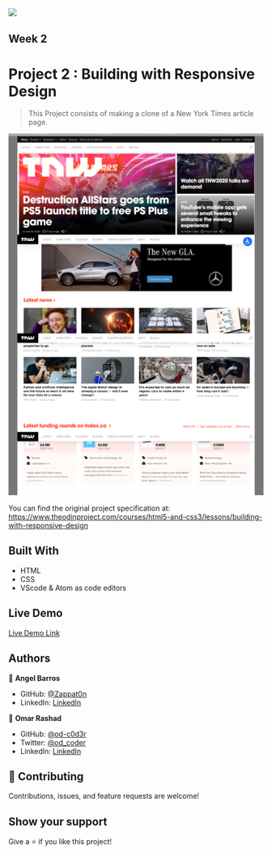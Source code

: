 ![](https://img.shields.io/badge/Microverse-blueviolet)

## Week 2

# Project 2 :  Building with Responsive Design

> This Project consists of making a clone of a New York Times article page.

![screenshot](./assets/imgs/screenshot.png)

You can find the original project specification at: https://www.theodinproject.com/courses/html5-and-css3/lessons/building-with-responsive-design

## Built With

- HTML
- CSS
- VScode & Atom as code editors

## Live Demo 

[Live Demo Link](https://zappat0n.github.io/TNW-clone/.)

## Authors

👤 **Angel Barros**

- GitHub: [@Zappat0n](https://github.com/Zappat0n)
- LinkedIn: [LinkedIn](https://www.linkedin.com/in/angel-luis-barros-pazos-8889011b5/)

👤 **Omar Rashad**

- GitHub: [@od-c0d3r](https://github.com/od-c0d3r)
- Twitter: [@od_coder](https://twitter.com/od_coder)
- LinkedIn: [LinkedIn](https://www.linkedin.com/in/omarrashad/)

## 🤝 Contributing

Contributions, issues, and feature requests are welcome!

## Show your support

Give a ⭐️ if you like this project!
 
